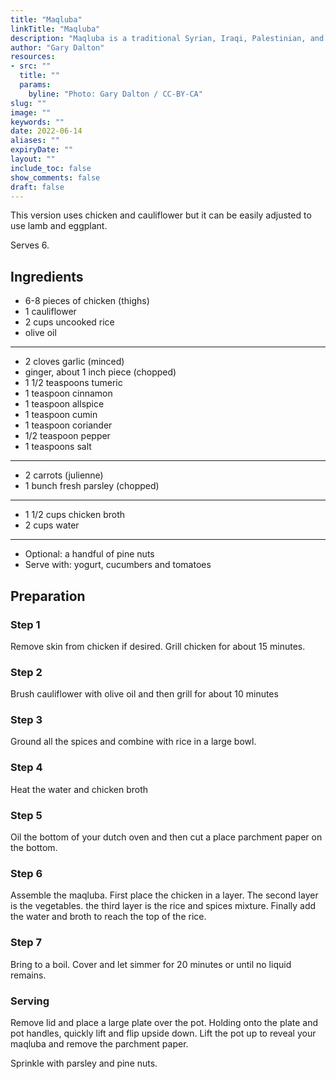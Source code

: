 ```yaml
---
title: "Maqluba"
linkTitle: "Maqluba"
description: "Maqluba is a traditional Syrian, Iraqi, Palestinian, and Jordanian dish. The dish consists of meat, rice, and fried (or baked) vegetables placed in a pot. After cooking, this pot is flipped upside down and served, turning the contents over giving it a layered appearance."
author: "Gary Dalton"
resources:
- src: ""
  title: ""
  params:
    byline: "Photo: Gary Dalton / CC-BY-CA"
slug: ""
image: ""
keywords: ""
date: 2022-06-14
aliases: ""
expiryDate: ""
layout: ""
include_toc: false
show_comments: false
draft: false
---
```


This version uses chicken and cauliflower but it can be easily adjusted to use lamb and eggplant.

Serves 6.

## Ingredients

* 6-8 pieces of chicken (thighs)
* 1 cauliflower
* 2 cups uncooked rice
* olive oil
----
* 2 cloves garlic (minced)
* ginger, about 1 inch piece (chopped)
* 1 1/2 teaspoons tumeric
* 1 teaspoon cinnamon
* 1 teaspoon allspice
* 1 teaspoon cumin
* 1 teaspoon coriander
* 1/2 teaspoon pepper
* 1 teaspoons salt
----
* 2 carrots (julienne)
* 1 bunch fresh parsley (chopped)
----
* 1 1/2 cups chicken broth
* 2 cups water
----
* Optional: a handful of pine nuts
* Serve with: yogurt, cucumbers and tomatoes



## Preparation

### Step 1

Remove skin from chicken if desired. Grill chicken for about 15 minutes.

### Step 2

Brush cauliflower with olive oil and then grill for about 10 minutes

### Step 3

Ground all the spices and combine with rice in a large bowl.

### Step 4

Heat the water and chicken broth

### Step 5

Oil the bottom of your dutch oven and then cut a place parchment paper on the bottom.

### Step 6

Assemble the maqluba. First place the chicken in a layer. The second layer is the vegetables. the third layer is the rice and spices mixture. Finally add the water and broth to reach the top of the rice.

### Step 7

Bring to a boil. Cover and let simmer for 20 minutes or until no liquid remains.

### Serving

Remove lid and place a large plate over the pot. Holding onto the plate and pot handles, quickly lift and flip upside down. 
Lift the pot up to reveal your maqluba and remove the parchment paper.

Sprinkle with parsley and pine nuts.
